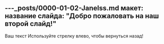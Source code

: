 ---_posts/0000-01-02-Janelss.md
макет: 
название слайда: "Добро пожаловать на наш второй слайд!"
---
Ваш текст 
Используйте стрелку влево, чтобы вернуться назад!
